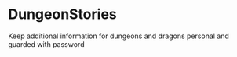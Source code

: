 # DungeonStories
Keep additional information for dungeons and dragons personal and guarded with password
